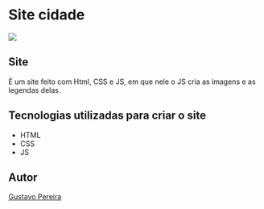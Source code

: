 # Site cidade

![](./img/img-site.png)

## Site
É um site feito com Html, CSS e JS, em que nele o JS cria as imagens e as legendas delas.

## Tecnologias utilizadas para criar o site
* HTML
* CSS
* JS

## Autor
[Gustavo Pereira](https://www.linkedin.com/in/gustavo-pereira-dev-redes)
